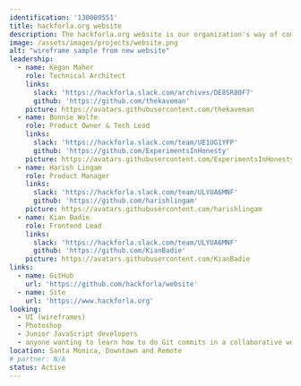 ```yaml
---
identification: '130000551'
title: hackforla.org website
description: The hackforla.org website is our organization's way of communicating with new volunteers, stakeholders, and donors. This project is a good place to start for new volunteers looking to polish their git protocol skills (branches, separation of concerns, etc.). We are currently in a redesign phase, using CI/CD in the run up to demoing the new version at Code for America's Summit 2020 in Washington, D.C.
image: /assets/images/projects/website.png
alt: "wireframe sample from new website"
leadership:
  - name: Kegan Maher
    role: Technical Architect
    links:
      slack: 'https://hackforla.slack.com/archives/DE8SR80F7'
      github: 'https://github.com/thekaveman'
    picture: https://avatars.githubusercontent.com/thekaveman
  - name: Bonnie Wolfe
    role: Product Owner & Tech Lead
    links:
      slack: 'https://hackforla.slack.com/team/UE1UG1YFP'
      github: 'https://github.com/ExperimentsInHonesty'
    picture: https://avatars.githubusercontent.com/ExperimentsInHonesty
  - name: Harish Lingam
    role: Product Manager
    links:
      slack: 'https://hackforla.slack.com/team/ULYUA6MNF'
      github: 'https://github.com/harishlingam'
    picture: https://avatars.githubusercontent.com/harishlingam
  - name: Kian Badie
    role: Frontend Lead
    links:
      slack: 'https://hackforla.slack.com/team/ULYUA6MNF'
      github: 'https://github.com/KianBadie'
    picture: https://avatars.githubusercontent.com/KianBadie
links:
  - name: GitHub
    url: 'https://github.com/hackforla/website'
  - name: Site
    url: 'https://www.hackforla.org'
looking:
  - UI (wireframes)
  - Photoshop
  - Junior JavaScript developers
  - anyone wanting to learn how to do Git commits in a collaborative work environment
location: Santa Monica, Downtown and Remote
# partner: N/A
status: Active
---
```

